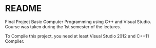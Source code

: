 # README #

Final Project Basic Computer Programming using C++ and Visual Studio.
Course was taken during the 1st semester of the lectures.

To Compile this project, you need at least Visual Studio 2012 and C++11 Compiler.